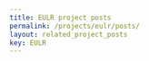 ```yaml
---
title: EULR project posts
permalink: /projects/eulr/posts/
layout: related_project_posts
key: EULR
---
```

